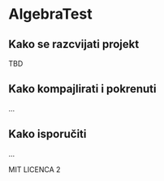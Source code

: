 # AlgebraTest

## Kako se razcvijati projekt
TBD

## Kako kompajlirati i pokrenuti

...


## Kako isporučiti

...

MIT LICENCA 2
